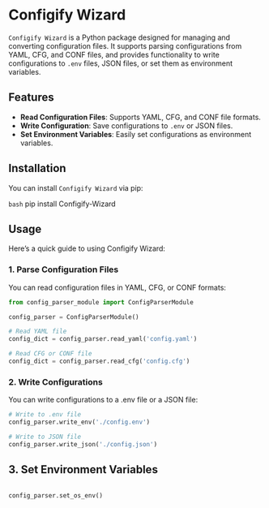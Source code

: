 # Configify Wizard

`Configify Wizard` is a Python package designed for managing and converting configuration files. It supports parsing configurations from YAML, CFG, and CONF files, and provides functionality to write configurations to `.env` files, JSON files, or set them as environment variables.

## Features

- **Read Configuration Files**: Supports YAML, CFG, and CONF file formats.
- **Write Configuration**: Save configurations to `.env` or JSON files.
- **Set Environment Variables**: Easily set configurations as environment variables.

## Installation

You can install `Configify Wizard` via pip:

`bash`
pip install Configify-Wizard

## Usage

Here’s a quick guide to using Configify Wizard:

### 1. Parse Configuration Files
You can read configuration files in YAML, CFG, or CONF formats:


```python
from config_parser_module import ConfigParserModule

config_parser = ConfigParserModule()

# Read YAML file
config_dict = config_parser.read_yaml('config.yaml')

# Read CFG or CONF file
config_dict = config_parser.read_cfg('config.cfg')

```
### 2. Write Configurations

You can write configurations to a .env file or a JSON file:

```python
# Write to .env file
config_parser.write_env('./config.env')

# Write to JSON file
config_parser.write_json('./config.json')

```

## 3. Set Environment Variables

```python

config_parser.set_os_env()

```
